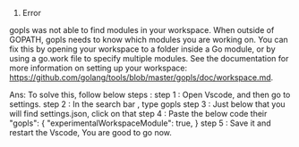 1. Error

gopls was not able to find modules in your workspace. When outside of GOPATH, gopls needs to know which modules you are working on. You can fix this by opening your workspace to a folder inside a Go module, or by using a go.work file to specify multiple modules. See the documentation for more information on setting up your workspace: https://github.com/golang/tools/blob/master/gopls/doc/workspace.md.

Ans:
To solve this, follow below steps :
step 1 : Open Vscode, and then go to settings.
step 2 : In the search bar , type gopls
step 3 : Just below that you will find settings.json, click on that
step 4 : Paste the below code their "gopls": { "experimentalWorkspaceModule": true, }
step 5 : Save it and restart the Vscode, You are good to go now.